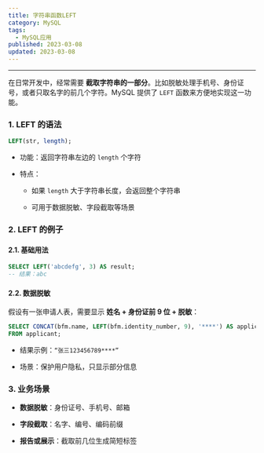 ```yaml
---
title: 字符串函数LEFT
category: MySQL
tags:
  - MySQL应用
published: 2023-03-08
updated: 2023-03-08
---
```

---

在日常开发中，经常需要 **截取字符串的一部分**。比如脱敏处理手机号、身份证号，或者只取名字的前几个字符。MySQL 提供了 `LEFT` 函数来方便地实现这一功能。

### 1. LEFT 的语法

```sql
LEFT(str, length);
```

- 功能：返回字符串左边的 `length` 个字符
    
- 特点：
    
    - 如果 `length` 大于字符串长度，会返回整个字符串
        
    - 可用于数据脱敏、字段截取等场景
        


### 2. LEFT 的例子

#### 2.1. 基础用法

```sql
SELECT LEFT('abcdefg', 3) AS result;
-- 结果：abc
```

#### 2.2. 数据脱敏

假设有一张申请人表，需要显示 **姓名 + 身份证前 9 位 + 脱敏**：

```sql
SELECT CONCAT(bfm.name, LEFT(bfm.identity_number, 9), '****') AS applicantInfo
FROM applicant;
```

- 结果示例：`“张三123456789****”`
    
- 场景：保护用户隐私，只显示部分信息
    

### 3. 业务场景

- **数据脱敏**：身份证号、手机号、邮箱
    
- **字段截取**：名字、编号、编码前缀
    
- **报告或展示**：截取前几位生成简短标签
    